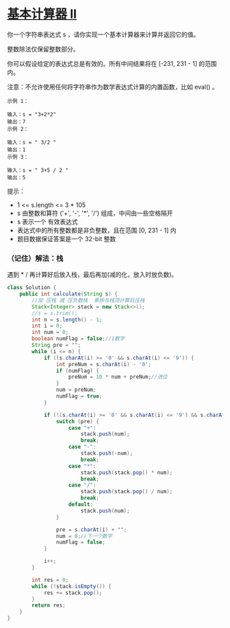 # [基本计算器 II](https://leetcode.cn/problems/basic-calculator-ii/description/)
你一个字符串表达式 s ，请你实现一个基本计算器来计算并返回它的值。

整数除法仅保留整数部分。

你可以假设给定的表达式总是有效的。所有中间结果将在 [-231, 231 - 1] 的范围内。

注意：不允许使用任何将字符串作为数学表达式计算的内置函数，比如 eval() 。

````
示例 1：

输入：s = "3+2*2"
输出：7
示例 2：

输入：s = " 3/2 "
输出：1
示例 3：

输入：s = " 3+5 / 2 "
输出：5
````
提示：

- 1 <= s.length <= 3 * 105
- s 由整数和算符 ('+', '-', '*', '/') 组成，中间由一些空格隔开
- s 表示一个 有效表达式
- 表达式中的所有整数都是非负整数，且在范围 [0, 231 - 1] 内
- 题目数据保证答案是一个 32-bit 整数

### （记住）解法：栈
遇到 * / 再计算好后放入栈，最后再加(减的化，放入时放负数)。
````java
class Solution {
    public int calculate(String s) {
        //加 压栈 减 压负数栈  乘除与栈顶计算后压栈
        Stack<Integer> stack = new Stack<>();
        //s = s.trim();
        int n = s.length() - 1;
        int i = 0;
        int num = 0;
        boolean numFlag = false;//1数字
        String pre = "";
        while (i <= n) {
            if ((s.charAt(i) >= '0' && s.charAt(i) <= '9')) {
                int preNum = s.charAt(i) - '0';
                if (numFlag) {
                    preNum = 10 * num + preNum;//进位
                }
                num = preNum;
                numFlag = true;
            }

            if (!(s.charAt(i) >= '0' && s.charAt(i) <= '9') && s.charAt(i) != ' ' || i == n) {
                switch (pre) {
                    case "+":
                        stack.push(num);
                        break;
                    case "-":
                        stack.push(-num);
                        break;
                    case "*":
                        stack.push(stack.pop() * num);
                        break;
                    case "/":
                        stack.push(stack.pop() / num);
                        break;
                    default:
                        stack.push(num);
                }

                pre = s.charAt(i) + "";
                num = 0;//下一个数字
                numFlag = false;
            }

            i++;
        }

        int res = 0;
        while (!stack.isEmpty()) {
            res += stack.pop();
        }
        return res;
    }
}
````